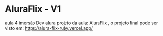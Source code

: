 # AluraFlix - V1

aula 4 imersão Dev alura projeto da aula: AluraFlix , o projeto final pode ser visto em: https://alura-flix-ruby.vercel.app/
